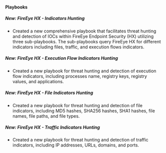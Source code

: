 
#### Playbooks
##### New: FireEye HX - Indicators Hunting
- Created a new comprehensive playbook that facilitates threat hunting and detection of IOCs within FireEye Endpoint Security (HX) utilizing three sub-playbooks. 
The sub-playbooks query FireEye HX for different indicators including files, traffic, and execution flows indicators.
<!--
Note that multiple search values should be separated by commas only (without spaces or any special characters).
Supported IOCs for this playbook:
MD5
SHA1
SHA256
IP Address
URLDomain
Registry Value
Registry Key
File Name
Process Name
Port Number
File Path
FileType
-->

##### New: FireEye HX - Execution Flow Indicators Hunting
- Created a new playbook for threat hunting and detection of execution flow indicators, including processes name, registry keys, registry values, and applications.
<!--Note that multiple search values should be separated by commas only (without spaces or any special characters).-->

##### New: FireEye HX - File Indicators Hunting
- Created a new playbook for threat hunting and detection of file indicators, including MD5 hashes, SHA256 hashes, SHA1 hashes, file names, file paths, and file types.
<!--Note that multiple search values should be separated by commas only (without spaces or any special characters).-->

##### New: FireEye HX - Traffic Indicators Hunting
- Created a new playbook for threat hunting and detection of traffic indicators, including IP addresses, URLs, domains, and ports.
<!--Note that multiple search values should be separated by commas only (without spaces or any special characters).-->